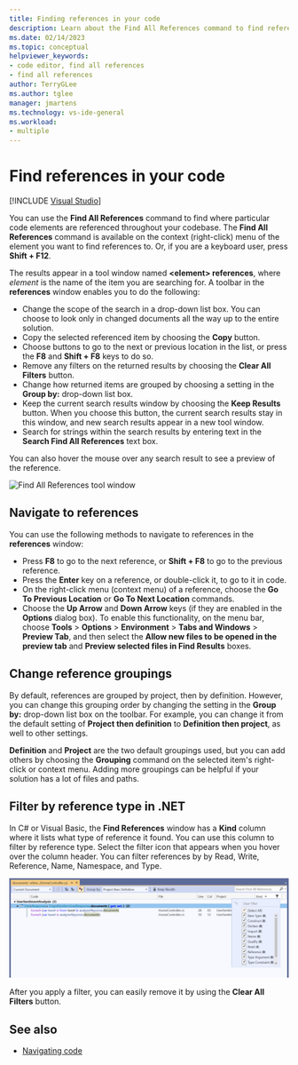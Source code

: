 ```yaml
---
title: Finding references in your code
description: Learn about the Find All References command to find references to particular code elements in your code.
ms.date: 02/14/2023
ms.topic: conceptual
helpviewer_keywords:
- code editor, find all references
- find all references
author: TerryGLee
ms.author: tglee
manager: jmartens
ms.technology: vs-ide-general
ms.workload:
- multiple
---
```

# Find references in your code

 [!INCLUDE [Visual Studio](~/includes/applies-to-version/vs-windows-only.md)]

You can use the **Find All References** command to find where particular code elements are referenced throughout your codebase. The **Find All References** command is available on the context (right-click) menu of the element you want to find references to. Or, if you are a keyboard user, press **Shift + F12**.

The results appear in a tool window named **\<element> references**, where *element* is the name of the item you are searching for. A toolbar in the **references** window enables you to do the following:

- Change the scope of the search in a drop-down list box. You can choose to look only in changed documents all the way up to the entire solution.
- Copy the selected referenced item by choosing the **Copy** button.
- Choose buttons to go to the next or previous location in the list, or press the **F8** and **Shift + F8** keys to do so.
- Remove any filters on the returned results by choosing the **Clear All Filters** button.
- Change how returned items are grouped by choosing a setting in the **Group by:** drop-down list box.
- Keep the current search results window by choosing the **Keep Results** button. When you choose this button, the current search results stay in this window, and new search results appear in a new tool window.
- Search for strings within the search results by entering text in the **Search Find All References** text box.

You can also hover the mouse over any search result to see a preview of the reference.

![Find All References tool window](../ide/media/vside_findallreferences.png)

## Navigate to references

You can use the following methods to navigate to references in the **references** window:

- Press **F8** to go to the next reference, or **Shift + F8** to go to the previous reference.
- Press the **Enter** key on a reference, or double-click it, to go to it in code.
- On the right-click menu (context menu) of a reference, choose the **Go To Previous Location** or **Go To Next Location** commands.
- Choose the **Up Arrow** and **Down Arrow** keys (if they are enabled in the **Options** dialog box). To enable this functionality, on the menu bar, choose **Tools** > **Options** > **Environment** > **Tabs and Windows** > **Preview Tab**, and then select the **Allow new files to be opened in the preview tab** and **Preview selected files in Find Results** boxes.

## Change reference groupings

By default, references are grouped by project, then by definition. However, you can change this grouping order by changing the setting in the **Group by:** drop-down list box on the toolbar. For example, you can change it from the default setting of **Project then definition** to **Definition then project**, as well to other settings.

**Definition** and **Project** are the two default groupings used, but you can add others by choosing the **Grouping** command on the selected item's right-click or context menu. Adding more groupings can be helpful if your solution has a lot of files and paths.

## Filter by reference type in .NET

In C# or Visual Basic, the **Find References** window has a **Kind** column where it lists what type of reference it found. You can use this column to filter by reference type. Select the filter icon that appears when you hover over the column header. You can filter references by by Read, Write, Reference, Name, Namespace, and Type.

![Find References Window Kind column ](../ide/media/vside_findallreferencesKind.png)

After you apply a filter, you can easily remove it by using the **Clear All Filters** button.

## See also

- [Navigating code](../ide/navigating-code.md)
